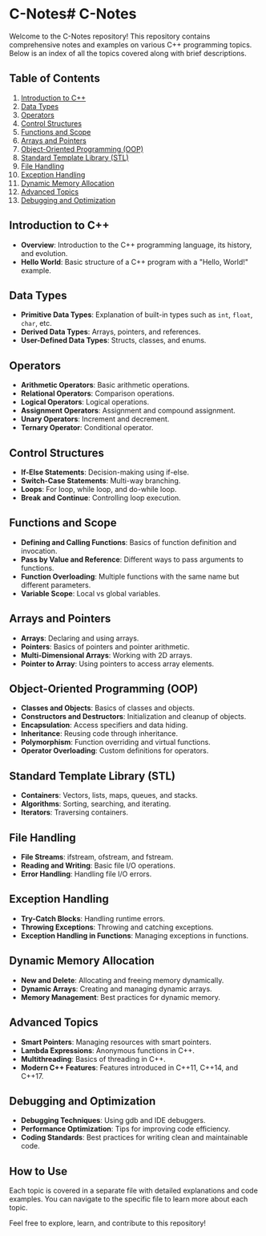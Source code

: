 # C-Notes# C-Notes

Welcome to the C-Notes repository! This repository contains comprehensive notes and examples on various C++ programming topics. Below is an index of all the topics covered along with brief descriptions.

## Table of Contents

1. [Introduction to C++](#introduction-to-c)
2. [Data Types](#data-types)
3. [Operators](#operators)
4. [Control Structures](#control-structures)
5. [Functions and Scope](#functions-and-scope)
6. [Arrays and Pointers](#arrays-and-pointers)
7. [Object-Oriented Programming (OOP)](#object-oriented-programming-oop)
8. [Standard Template Library (STL)](#standard-template-library-stl)
9. [File Handling](#file-handling)
10. [Exception Handling](#exception-handling)
11. [Dynamic Memory Allocation](#dynamic-memory-allocation)
12. [Advanced Topics](#advanced-topics)
13. [Debugging and Optimization](#debugging-and-optimization)

## Introduction to C++

- **Overview**: Introduction to the C++ programming language, its history, and evolution.
- **Hello World**: Basic structure of a C++ program with a "Hello, World!" example.

## Data Types

- **Primitive Data Types**: Explanation of built-in types such as `int`, `float`, `char`, etc.
- **Derived Data Types**: Arrays, pointers, and references.
- **User-Defined Data Types**: Structs, classes, and enums.

## Operators

- **Arithmetic Operators**: Basic arithmetic operations.
- **Relational Operators**: Comparison operations.
- **Logical Operators**: Logical operations.
- **Assignment Operators**: Assignment and compound assignment.
- **Unary Operators**: Increment and decrement.
- **Ternary Operator**: Conditional operator.

## Control Structures

- **If-Else Statements**: Decision-making using if-else.
- **Switch-Case Statements**: Multi-way branching.
- **Loops**: For loop, while loop, and do-while loop.
- **Break and Continue**: Controlling loop execution.

## Functions and Scope

- **Defining and Calling Functions**: Basics of function definition and invocation.
- **Pass by Value and Reference**: Different ways to pass arguments to functions.
- **Function Overloading**: Multiple functions with the same name but different parameters.
- **Variable Scope**: Local vs global variables.

## Arrays and Pointers

- **Arrays**: Declaring and using arrays.
- **Pointers**: Basics of pointers and pointer arithmetic.
- **Multi-Dimensional Arrays**: Working with 2D arrays.
- **Pointer to Array**: Using pointers to access array elements.

## Object-Oriented Programming (OOP)

- **Classes and Objects**: Basics of classes and objects.
- **Constructors and Destructors**: Initialization and cleanup of objects.
- **Encapsulation**: Access specifiers and data hiding.
- **Inheritance**: Reusing code through inheritance.
- **Polymorphism**: Function overriding and virtual functions.
- **Operator Overloading**: Custom definitions for operators.

## Standard Template Library (STL)

- **Containers**: Vectors, lists, maps, queues, and stacks.
- **Algorithms**: Sorting, searching, and iterating.
- **Iterators**: Traversing containers.

## File Handling

- **File Streams**: ifstream, ofstream, and fstream.
- **Reading and Writing**: Basic file I/O operations.
- **Error Handling**: Handling file I/O errors.

## Exception Handling

- **Try-Catch Blocks**: Handling runtime errors.
- **Throwing Exceptions**: Throwing and catching exceptions.
- **Exception Handling in Functions**: Managing exceptions in functions.

## Dynamic Memory Allocation

- **New and Delete**: Allocating and freeing memory dynamically.
- **Dynamic Arrays**: Creating and managing dynamic arrays.
- **Memory Management**: Best practices for dynamic memory.

## Advanced Topics

- **Smart Pointers**: Managing resources with smart pointers.
- **Lambda Expressions**: Anonymous functions in C++.
- **Multithreading**: Basics of threading in C++.
- **Modern C++ Features**: Features introduced in C++11, C++14, and C++17.

## Debugging and Optimization

- **Debugging Techniques**: Using gdb and IDE debuggers.
- **Performance Optimization**: Tips for improving code efficiency.
- **Coding Standards**: Best practices for writing clean and maintainable code.

## How to Use

Each topic is covered in a separate file with detailed explanations and code examples. You can navigate to the specific file to learn more about each topic.

Feel free to explore, learn, and contribute to this repository!